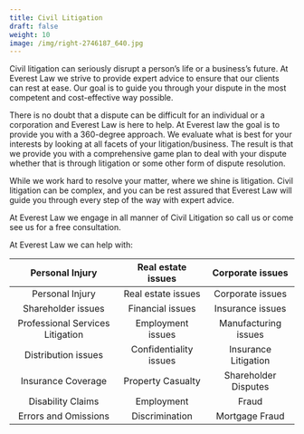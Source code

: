 ```yaml
---
title: Civil Litigation
draft: false
weight: 10
image: /img/right-2746187_640.jpg
---
```

Civil litigation can seriously disrupt a person’s life or a business’s future. At Everest Law we strive to provide expert advice to ensure that our clients can rest at ease. Our goal is to guide you through your dispute in the most competent and cost-effective way possible. 

There is no doubt that a dispute can be difficult for an individual or a corporation and Everest Law is here to help. At Everest law the goal is to provide you with a 360-degree approach. We evaluate what is best for your interests by looking at all facets of your litigation/business. The result is that we provide you with a comprehensive game plan to deal with your dispute whether that is through litigation or some other form of dispute resolution. 

While we work hard to resolve your matter, where we shine is litigation. Civil litigation can be complex, and you can be rest assured that Everest Law will guide you through every step of the way with expert advice. 

At Everest Law we engage in all manner of Civil Litigation so call us or come see us for a free consultation. 

At Everest Law we can help with:

Personal Injury|Real estate issues|Corporate issues
:-----:|:-----:|:-----:
Personal Injury|Real estate issues|Corporate issues
Shareholder issues|Financial issues|Insurance issues
Professional Services Litigation|Employment issues|Manufacturing issues
Distribution issues|Confidentiality issues|Insurance Litigation
Insurance Coverage|Property Casualty|Shareholder Disputes
Disability Claims|Employment|Fraud
Errors and Omissions|Discrimination|Mortgage Fraud
